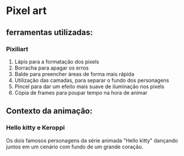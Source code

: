 # Pixel art

## ferramentas utilizadas:

### Pixiliart
1. Lápis para a formatação dos pixels
2. Borracha para apagar os erros
3. Balde para preencher áreas de forma mais rápida
4. Utilização das camadas, para separar o fundo dos personagens
5. Pincel para dar um efeito mais suave de iluminação nos pixels
6. Cópia de frames para poupar tempo na hora de animar

## Contexto da animação:

### Hello kitty e Keroppi

Os dois famosos personagens da série animada "Hello kitty" dançando juntos em um cenário com fundo de um grande coração.
